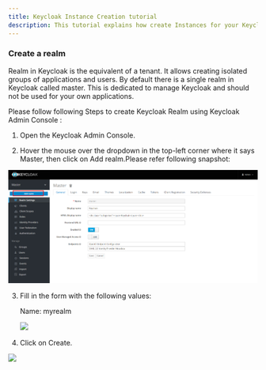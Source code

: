 ```yaml
---
title: Keycloak Instance Creation tutorial
description: This tutorial explains how create Instances for your Keycloak Operator.
---
```



### Create a realm

 Realm in Keycloak is the equivalent of a tenant. It allows creating isolated groups of applications and users. 
 By default there is a single realm in Keycloak called master. 
 This is dedicated to manage Keycloak and should not be used for your own applications.

Please follow following Steps to create Keycloak Realm using Keycloak Admin Console :

1. Open the Keycloak Admin Console.

2. Hover the mouse over the dropdown in the top-left corner where it says Master, then click on Add realm.Please refer following snapshot:

  ![](_images/add-realm.png)

3. Fill in the form with the following values:

   Name: myrealm
   
   ![](_images/realm-config.png)
   
4. Click on Create.

  ![](_images/create.png)
